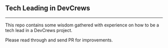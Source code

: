 ## Tech Leading in DevCrews
---------------------------

This repo contains some wisdom gathered with experience on how to be a tech lead in a DevCrews project.

Please read through and send PR for improvements.

